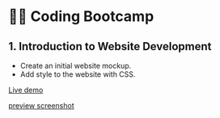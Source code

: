 # 👩‍💻 Coding Bootcamp

## 1. Introduction to Website Development

+ Create an initial website mockup. 
+ Add style to the website with CSS.

[Live demo](https://amansgz.github.io/static_website1/)

[preview screenshot](./styles/imgs/preview.png)